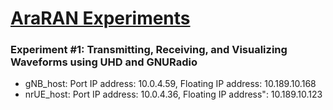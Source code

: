 # [AraRAN Experiments](https://arawireless.readthedocs.io/en/latest/ara_experiments/ara_ran_experiments.html#araran-experiments)

### Experiment #1: Transmitting, Receiving, and Visualizing Waveforms using UHD and GNURadio

- gNB_host: Port IP address: 10.0.4.59, Floating IP address: 10.189.10.168
- nrUE_host: Port IP address: 10.0.4.36, Floating IP address": 10.189.10.123
